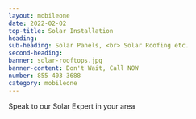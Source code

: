 ```yaml
---
layout: mobileone
date: 2022-02-02
top-title: Solar Installation
heading:   
sub-heading: Solar Panels, <br> Solar Roofing etc.  
second-heading: 
banner: solar-rooftops.jpg
banner-content: Don't Wait, Call NOW
number: 855-403-3688
category: mobileone
---
```


Speak to our Solar Expert in your area